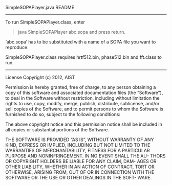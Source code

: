 SimpleSOPAPlayer.java
README
**********

To run SimpleSOPAPlayer.class, enter
>java SimpleSOPAPlayer abc.sopa
and press return.

‘abc.sopa’ has to be substituted with a name of a SOPA file you want to reproduce.

SimpleSOPAPlayer.class requires hrtf512.bin, phase512.bin and fft.class to run.

**********

License
Copyright (c) 2012, AIST

Permission is hereby granted, free of charge, to any person obtaining a copy of this software and associated documentation files (the “Software”), to deal in the Software without restriction, including without limitation the rights to use, copy, modify, merge, publish, distribute, sublicense, and/or sell copies of the Software, and to permit persons to whom the Software is furnished to do so, subject to the following conditions:

The above copyright notice and this permission notice shall be included in all copies or substantial portions of the Software.

THE SOFTWARE IS PROVIDED “AS IS”, WITHOUT WARRANTY OF ANY KIND, EXPRESS OR IMPLIED, INCLUDING BUT NOT LIMITED TO THE WARRANTIES OF MERCHANTABILITY, FITNESS FOR A PARTICULAR PURPOSE AND NONINFRINGEMENT. IN NO EVENT SHALL THE AU- THORS OR COPYRIGHT HOLDERS BE LIABLE FOR ANY CLAIM, DAM- AGES OR OTHER LIABILITY, WHETHER IN AN ACTION OF CONTRACT, TORT OR OTHERWISE, ARISING FROM, OUT OF OR IN CONNECTION WITH THE SOFTWARE OR THE USE OR OTHER DEALINGS IN THE SOFT- WARE.
